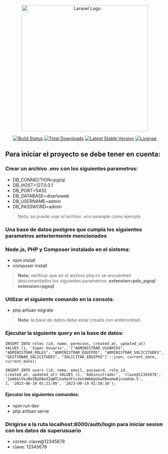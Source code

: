<p align="center"><a href="https://laravel.com" target="_blank"><img src="https://raw.githubusercontent.com/laravel/art/master/logo-lockup/5%20SVG/2%20CMYK/1%20Full%20Color/laravel-logolockup-cmyk-red.svg" width="400" alt="Laravel Logo"></a></p>

<p align="center">
<a href="https://github.com/laravel/framework/actions"><img src="https://github.com/laravel/framework/workflows/tests/badge.svg" alt="Build Status"></a>
<a href="https://packagist.org/packages/laravel/framework"><img src="https://img.shields.io/packagist/dt/laravel/framework" alt="Total Downloads"></a>
<a href="https://packagist.org/packages/laravel/framework"><img src="https://img.shields.io/packagist/v/laravel/framework" alt="Latest Stable Version"></a>
<a href="https://packagist.org/packages/laravel/framework"><img src="https://img.shields.io/packagist/l/laravel/framework" alt="License"></a>
</p>

## Para iniciar el proyecto se debe tener en cuenta:
### Crear un archivo .env con los siguientes parametros:

- DB_CONNECTION=pgsql
- DB_HOST=127.0.0.1
- DB_PORT=5432
- DB_DATABASE=diseñoweb
- DB_USERNAME=admin
- DB_PASSWORD=admin
> Nota: se puede usar el archivo .env.example como ejemplo

### Una base de datos postgres que cumpla los siguientes parametros anteriormente mencionados

### Node.js, PHP y Composer instalado en el sistema:
- npm install
- composer install

> **Nota:** verificar que en el archivo php.ini se encuentren descomentados los siguientes parametros:
> **extension=pdo_pgsql**
> **extension=pgsql**

### Utilizar el siguiente comando en la consola:
- php artisan migrate
> **Nota:** la base de datos debe estar creada con anterioridad.

### Ejecutar la siguiente query en la base de datos:

<code>INSERT INTO roles (id, name, permisos, created_at, updated_at)
VALUES (1, 'Super Usuario', '["ADMINISTRAR_USUARIOS", "ADMINISTRAR_ROLES", "ADMINISTRAR_EQUIPOS", "ADMINISTRAR_SOLICITUDES", "GESTIONAR_SOLICITUDES", "SOLICITAR_EQUIPOS"]'::json, current_date, current_date);</code>

<code>INSERT INTO users (id, name, email, password, role_id, created_at, updated_at) VALUES (1, 'Administrador', 'clave@12345678', '$2a$06$tVkuNV2RpD0eXZqWTLha9eVFzcXehdWbHpUVwPBeuHe8jnsmXUm.S', 1, '2023-06-19 01:21:00', '2023-06-19 01:58:38');</code>

#### Ejecutar los siguientes comandos:
- npm run dev
- php artisan serve

### Dirigirse a la ruta localhost:8000/auth/login para iniciar sesion con los datos de superusuario

- correo: clave@12345678
- clave: 12345678